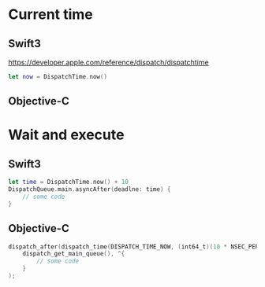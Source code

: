 # Current time

## Swift3

https://developer.apple.com/reference/dispatch/dispatchtime

```swift
let now = DispatchTime.now()
```

## Objective-C

# Wait and execute

## Swift3

```swift
let time = DispatchTime.now() + 10
DispatchQueue.main.asyncAfter(deadlne: time) {
    // some code
}
```

## Objective-C

```objective-c
dispatch_after(dispatch_time(DISPATCH_TIME_NOW, (int64_t)(10 * NSEC_PER_SEC)), 
    dispatch_get_main_queue(), ^{
        // some code
    }
);
```
